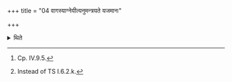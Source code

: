 +++
title = "04 वागस्याग्नेयीत्यनुमन्त्रयते यजमानः"

+++

<details><summary>थिते</summary>

4. The sacrificer should follow (this act of pouring ghee)[^1] with a formula beginning with vāgasyāgneyī.[^2]  


[^1]: Cp. IV.9.5.  

[^2]: Instead of TS I.6.2.k.
</details>
